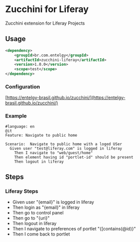 # Zucchini for Liferay

Zucchini extension for Liferay Projects

## Usage

```xml
<dependency>
    <groupId>br.com.entelgy</groupId>
    <artifactId>zucchini-liferay</artifactId>
    <version>1.0.0</version>
    <scope>test</scope>
</dependency>

```
### Configuration

[https://entelgy-brasil.github.io/zucchini/](https://entelgy-brasil.github.io/zucchini/)

### Example

```cucumber
#language: en
@it
Feature: Navigate to public home

Scenario:  Navigate to public home with a loged USer
  Given user "test@liferay.com" is logged in liferay
    Then I navigate to "web/guest/home"
	Then element having id "portlet-id" should be present
    Then logout in liferay
```

## Steps

### Liferay Steps

* Given user "{email}" is logged in liferay
* Then login as "{email}" in liferay
* Then go to control panel
* Then go to "{uri}"
* Then logout in liferay
* Then I navigate to preferences of portlet "{[contains(@id)}"
* Then I come back to portlet